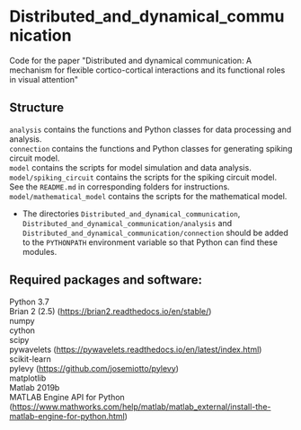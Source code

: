 # Distributed_and_dynamical_communication

Code for the paper "Distributed and dynamical communication: A mechanism for flexible cortico-cortical interactions and its functional roles in visual attention"

## Structure

`analysis` contains the functions and Python classes for data processing and analysis.  
`connection` contains the functions and Python classes for generating spiking circuit model.  
`model` contains the scripts for model simulation and data analysis.  
`model/spiking_circuit` contains the scripts for the spiking circuit model. See the `README.md` in corresponding folders for instructions.  
`model/mathematical_model` contains the scripts for the mathematical model.

- The directories `Distributed_and_dynamical_communication`, `Distributed_and_dynamical_communication/analysis` and `Distributed_and_dynamical_communication/connection` should be added to the `PYTHONPATH` environment variable so that Python can find these modules.

## Required packages and software:

Python 3.7  
Brian 2 (2.5) (https://brian2.readthedocs.io/en/stable/)  
numpy  
cython  
scipy  
pywavelets (https://pywavelets.readthedocs.io/en/latest/index.html)  
scikit-learn  
pylevy (https://github.com/josemiotto/pylevy)  
matplotlib  
Matlab 2019b  
MATLAB Engine API for Python (https://www.mathworks.com/help/matlab/matlab_external/install-the-matlab-engine-for-python.html)
	
